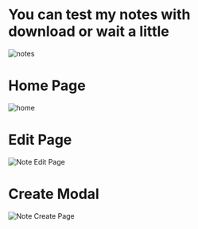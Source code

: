 # You can test my notes with download or wait a little

![notes](https://user-images.githubusercontent.com/96797238/230118468-01fa132e-1a52-4e1e-939a-e1a18899b3c5.png)


# Home Page
![home](https://user-images.githubusercontent.com/96797238/235015511-47bd8aea-51d6-4bce-b3f5-9874caac9329.jpg)

# Edit Page
![Note Edit Page](https://user-images.githubusercontent.com/96797238/235013746-c4152193-db7d-4d3b-890c-d7959ff22d80.jpg)

# Create Modal
![Note Create Page](https://user-images.githubusercontent.com/96797238/235013769-bd824191-f297-49aa-a527-4d07301cc06e.jpg)

